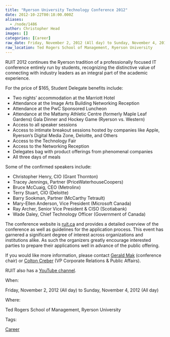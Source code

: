 ```yaml
---
title: "Ryerson University Technology Conference 2012"
date: 2012-10-22T00:18:00.000Z
aliases:
  - /node/1486
author: Christopher Head
images: []
categories: [Career]
raw_date: Friday, November 2, 2012 (All day) to Sunday, November 4, 2012 (All day)
raw_location: Ted Rogers School of Management, Ryerson University
---
```


RUIT 2012 continues the Ryerson tradition of a professionally focused IT conference entirely run by students, recognizing the distinctive value of connecting with industry leaders as an integral part of the academic experience.

For the price of $165, Student Delegate benefits include:

*   Two nights’ accommodation at the Marriott Hotel
*   Attendance at the Image Arts Building Networking Reception
*   Attendance at the PwC Sponsored Luncheon
*   Attendance at the Mattamy Athletic Centre (formerly Maple Leaf Gardens) Gala Dinner and Hockey Game (Ryerson vs. Western)
*   Access to all speaker sessions
*   Access to intimate breakout sessions hosted by companies like Apple, Ryerson’s Digital Media Zone, Deloitte, and Others
*   Access to the Technology Fair
*   Access to the Networking Reception
*   Delegates bag with product offerings from phenomenal companies
*   All three days of meals

Some of the confirmed speakers include:

*   Christopher Henry, CIO (Grant Thornton)
*   Tracey Jennings, Partner (PriceWaterhouseCoopers)
*   Bruce McCuaig, CEO (Metrolinx)
*   Terry Stuart, CIO (Deloitte)
*   Barry Sookman, Partner (McCarthy Tetrault)
*   Mary-Ellen Anderson, Vice President (Microsoft Canada)
*   Ray Archer, Senior Vice President & CISO (Scotiabank)
*   Wade Daley, Chief Technology Officer (Government of Canada)

The conference website is [ruit.ca](http://ruit.ca/) and provides a detailed overview of the conference as well as guidelines for the application process. This event has garnered a significant degree of interest across organizations and institutions alike. As such the organizers greatly encourage interested parties to prepare their applications well in advance of the public offering.

If you would like more information, please contact [Gerald Mak](/cdn-cgi/l/email-protection#61060413000d054f0c000a2113180413120e0f4f0200) (conference chair) or [Colton Creber](/cdn-cgi/l/email-protection#7615191a021918581504131413043604031f02581517) (VP Corporate Relations & Public Affairs).

RUIT also has a [YouTube channel](https://youtube.com/ruitconference).

When: 

Friday, November 2, 2012 (All day) to Sunday, November 4, 2012 (All day)

Where: 

Ted Rogers School of Management, Ryerson University

Tags: 

[Career](/career)

